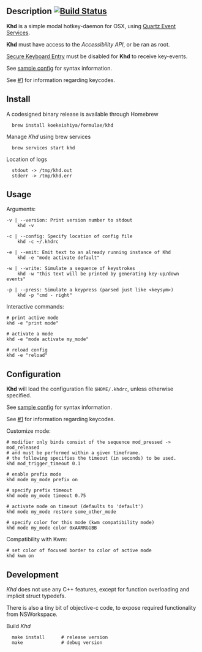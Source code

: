 ## Description [![Build Status](https://travis-ci.org/koekeishiya/khd.svg?branch=master)](https://travis-ci.org/koekeishiya/khd)

**Khd** is a simple modal hotkey-daemon for OSX, using [Quartz Event Services](https://developer.apple.com/reference/coregraphics/1658572-quartz_event_services?language=objc).

**Khd** must have access to the *Accessibility API*, or be ran as root.

[Secure Keyboard Entry](https://github.com/koekeishiya/khd/issues/7) must be disabled for **Khd** to receive key-events.

See [sample config](https://github.com/koekeishiya/khd/blob/master/examples/khdrc) for syntax information.

See [#1](https://github.com/koekeishiya/khd/issues/1) for information regarding keycodes.

## Install

A codesigned binary release is available through Homebrew

      brew install koekeishiya/formulae/khd

Manage *Khd* using brew services

      brew services start khd

Location of logs

      stdout -> /tmp/khd.out
      stderr -> /tmp/khd.err

## Usage

Arguments:
```
-v | --version: Print version number to stdout
    khd -v

-c | --config: Specify location of config file
    khd -c ~/.khdrc

-e | --emit: Emit text to an already running instance of Khd
    khd -e "mode activate default"

-w | --write: Simulate a sequence of keystrokes
    khd -w "this text will be printed by generating key-up/down events"

-p | --press: Simulate a keypress (parsed just like <keysym>)
    khd -p "cmd - right"
```

Interactive commands:
```
# print active mode
khd -e "print mode"

# activate a mode
khd -e "mode activate my_mode"

# reload config
khd -e "reload"
```

## Configuration

**Khd** will load the configuration file `$HOME/.khdrc`, unless otherwise specified.

See [sample config](https://github.com/koekeishiya/khd/blob/master/examples/khdrc) for syntax information.

See [#1](https://github.com/koekeishiya/khd/issues/1) for information regarding keycodes.

Customize mode:
```
# modifier only binds consist of the sequence mod_pressed -> mod_released
# and must be performed within a given timeframe.
# the following specifies the timeout (in seconds) to be used.
khd mod_trigger_timeout 0.1

# enable prefix mode
khd mode my_mode prefix on

# specify prefix timeout
khd mode my_mode timeout 0.75

# activate mode on timeout (defaults to 'default')
khd mode my_mode restore some_other_mode

# specify color for this mode (kwm compatibility mode)
khd mode my_mode color 0xAARRGGBB
```

Compatibility with Kwm:
```
# set color of focused border to color of active mode
khd kwm on
```

## Development

*Khd* does not use any C++ features, except for function overloading and implicit struct typedefs.

There is also a tiny bit of objective-c code, to expose required functionality from NSWorkspace.

Build *Khd*

      make install      # release version
      make              # debug version

